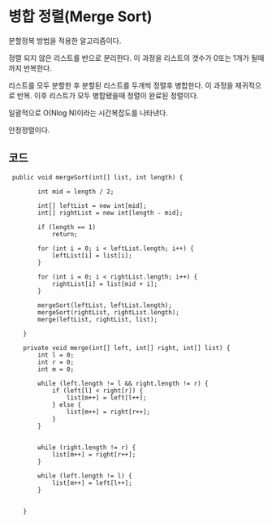 # 병합 정렬(Merge Sort)
분할정복 방법을 적용한 알고리즘이다.

정렬 되지 않은 리스트를 반으로 분리한다. 이 과정을 리스트의 갯수가 0또는 1개가 될때까지 반복한다.

리스트를 모두 분할한 후 분할된 리스트를 두개씩 정렬후 병합한다. 이 과정을 재귀적으로 반복.
이후 리스트가 모두 병합됐을때 정렬이 완료된 정렬이다.

일괄적으로 O(Nlog N)이라는 시간복잡도를 나타낸다.

안정정렬이다.

## 코드
```
 public void mergeSort(int[] list, int length) {

        int mid = length / 2;

        int[] leftList = new int[mid];
        int[] rightList = new int[length - mid];

        if (length == 1)
            return;

        for (int i = 0; i < leftList.length; i++) {
            leftList[i] = list[i];
        }

        for (int i = 0; i < rightList.length; i++) {
            rightList[i] = list[mid + i];
        }

        mergeSort(leftList, leftList.length);
        mergeSort(rightList, rightList.length);
        merge(leftList, rightList, list);

    }

    private void merge(int[] left, int[] right, int[] list) {
        int l = 0;
        int r = 0;
        int m = 0;

        while (left.length != l && right.length != r) {
            if (left[l] < right[r]) {
                list[m++] = left[l++];
            } else {
                list[m++] = right[r++];
            }
        }


        while (right.length != r) {
            list[m++] = right[r++];
        }

        while (left.length != l) {
            list[m++] = left[l++];
        }


    }

```